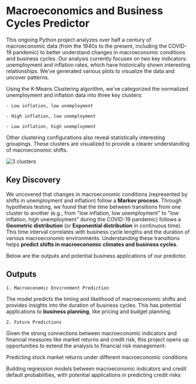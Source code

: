 # Macroeconomics and Business Cycles Predictor 

This ongoing Python project analyzes over half a century of macroeconomic data (from the 1940s to the present, including the COVID-19 pandemic) to better understand changes in macroeconomic conditions and business cycles. Our analysis currently focuses on two key indicators: unemployment and inflation rates, which have historically shown interesting relationships. We've generated various plots to visualize the data and uncover patterns.

Using the K-Means Clustering algorithm, we’ve categorized the normalized unemployment and inflation data into three key clusters:

    - Low inflation, low unemployment
    
    - High inflation, low unemployment
    
    - Low inflation, high unemployment
    
Other clustering configurations also reveal statistically interesting groupings. These clusters are visualized to provide a clearer understanding of macroeconomic shifts.

![3 clusters](https://github.com/elainechowqz/Macroeconomics-and-Markets/blob/master/macro_and_stocks/3_clusters.png)

## Key Discovery

We uncovered that changes in macroeconomic conditions (represented by shifts in unemployment and inflation) follow a **Markov process**. Through hypothesis testing, we found that the time between transitions from one cluster to another (e.g., from "low inflation, low unemployment" to "low inflation, high unemployment" during the COVID-19 pandemic) follows a **Geometric distribution** (or **Exponential distribution** in continuous time). This time interval correlates with business cycle lengths and the duration of various macroeconomic environments.
Understanding these transitions helps **predict shifts in macroeconomic climates and business cycles**.

Below are the outputs and potential business applications of our predictor. 

## Outputs

    1. Macroeconomic Environment Prediction
The model predicts the timing and likelihood of macroeconomic shifts and provides insights into the duration of business cycles. This has potential applications to **business planning**, like pricing and budget planning. 

    2. Future Predictions
Given the strong connections between macroeconomic indicators and financial measures like market returns and credit risk, this project opens up opportunities to extend the analysis to financial risk management:

Predicting stock market returns under different macroeconomic conditions

Building regression models between macroeconomic indicators and credit default probabilities, with potential applications in predicting credit risks







